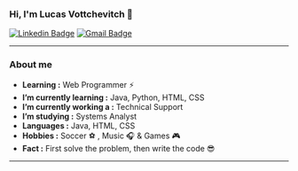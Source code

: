 ### Hi, I'm Lucas Vottchevitch 👋
[![Linkedin Badge](https://img.shields.io/badge/-Lucas_Vottchevitch-blue?style=flat-square&logo=Linkedin&logoColor=white&link=https://https://www.linkedin.com/in/lucasvottchevitch//)](https://www.linkedin.com/in/lucasvottchevitch/) [![Gmail Badge](https://img.shields.io/badge/-vottchelucas@gmail.com-c14438?style=flat-square&logo=Gmail&logoColor=white&link=mailto:vottchelucas@gmail.com)](mailto:vottchelucas@gmail.com)

---------------------------------------------------------------------------------------------------------------------------------------------------------------------------------
### About me

-  **Learning :** Web Programmer :zap:
-  **I’m currently learning :** Java, Python, HTML, CSS
-  **I’m currently working a :** Technical Support
-  **I’m studying :** Systems Analyst
-  **Languages :** Java, HTML, CSS
-  **Hobbies :** Soccer ⚽ , Music :headphones: & Games :video_game:
-  **Fact :** First solve the problem, then write the code :sunglasses:
---------------------------------------------------------------------------------------------------------------------------------------------------------------------------------
<!--
**LucasVottche/LucasVottche** is a ✨ _special_ ✨ repository because its `README.md` (this file) appears on your GitHub profile.

Here are some ideas to get you started:

- 🔭 I’m currently working on ...
- 🌱 I’m currently learning ...
- 👯 I’m looking to collaborate on ...
- 🤔 I’m looking for help with ...
- 💬 Ask me about ...
- 📫 How to reach me: ...
- 😄 Pronouns: ...
- ⚡ Fun fact: ...
-->
